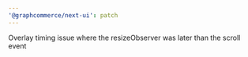 ```yaml
---
'@graphcommerce/next-ui': patch
---
```


Overlay timing issue where the resizeObserver was later than the scroll event
